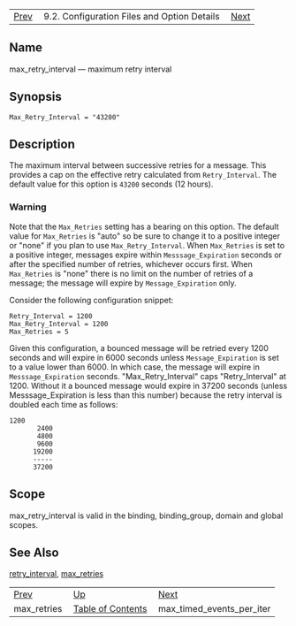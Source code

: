 |     |     |     |
| --- | --- | --- |
| [Prev](conf.ref.max_retries)  | 9.2. Configuration Files and Option Details |  [Next](conf.ref.max_timed_events_per_iter.php) |

<a name="conf.ref.max_retry_interval"></a>
## Name

max_retry_interval — maximum retry interval

## Synopsis

`Max_Retry_Interval = "43200"`

<a name="idp10312544"></a>
## Description

The maximum interval between successive retries for a message. This provides a cap on the effective retry calculated from `Retry_Interval`. The default value for this option is `43200` seconds (12 hours).

### Warning

Note that the `Max_Retries` setting has a bearing on this option. The default value for `Max_Retries` is "auto" so be sure to change it to a positive integer or "none" if you plan to use `Max_Retry_Interval`. When `Max_Retries` is set to a positive integer, messages expire within `Messsage_Expiration` seconds or after the specified number of retries, whichever occurs first. When `Max_Retries` is "none" there is no limit on the number of retries of a message; the message will expire by `Message_Expiration` only.

Consider the following configuration snippet:

```
Retry_Interval = 1200
Max_Retry_Interval = 1200
Max_Retries = 5
```

Given this configuration, a bounced message will be retried every 1200 seconds and will expire in 6000 seconds unless `Message_Expiration` is set to a value lower than 6000\. In which case, the message will expire in `Messsage_Expiration` seconds. "Max_Retry_Interval" caps "Retry_Interval" at 1200\. Without it a bounced message would expire in 37200 seconds (unless Messsage_Expiration is less than this number) because the retry interval is doubled each time as follows:

```
1200
       2400
       4800
       9600
      19200
      -----
      37200
```
<a name="idp10322416"></a>
## Scope

max_retry_interval is valid in the binding, binding_group, domain and global scopes.

<a name="idp10324064"></a>
## See Also

[retry_interval](conf.ref.retry_interval "retry_interval"), [max_retries](conf.ref.max_retries.php "max_retries")

|     |     |     |
| --- | --- | --- |
| [Prev](conf.ref.max_retries)  | [Up](conf.ref.files.php) |  [Next](conf.ref.max_timed_events_per_iter.php) |
| max_retries  | [Table of Contents](index) |  max_timed_events_per_iter |
